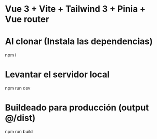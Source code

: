 # Vue 3 + Vite + Tailwind 3 + Pinia + Vue router

# Al clonar (Instala las dependencias)
npm i

# Levantar el servidor local
npm run dev

# Buildeado para producción (output @/dist)
npm run build